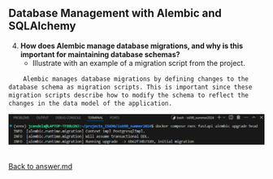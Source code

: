 ## Database Management with Alembic and SQLAlchemy

4. **How does Alembic manage database migrations, and why is this important for maintaining database schemas?**
   - Illustrate with an example of a migration script from the project.
<p>

        Alembic manages database migrations by defining changes to the database schema as migration scripts. This is important since these migration scripts describe how to modify the schema to reflect the changes in the data model of the application.
<p>

![alembic_migration_script_executed.png](../screenshots/04/alembic_migration_script_executed.png)
<p>

<br>[Back to answer.md](../answer.md)
